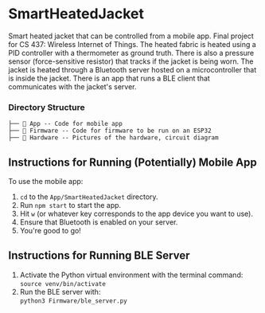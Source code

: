 # SmartHeatedJacket

Smart heated jacket that can be controlled from a mobile app. Final project for CS 437: Wireless Internet of Things. The heated fabric is heated using a PID controller with a thermometer as ground truth. There is also a pressure sensor (force-sensitive resistor) that tracks if the jacket is being worn. The jacket is heated through a Bluetooth server hosted on a microcontroller that is inside the jacket. There is an app that runs a BLE client that communicates with the jacket's server.

### Directory Structure

```
├──  App -- Code for mobile app
├──  Firmware -- Code for firmware to be run on an ESP32
├──  Hardware -- Pictures of the hardware, circuit diagram
```

## Instructions for Running (Potentially) Mobile App

To use the mobile app:
1. `cd` to the `App/SmartHeatedJacket` directory.
2. Run `npm start` to start the app.
3. Hit `w` (or whatever key corresponds to the app device you want to use).
4. Ensure that Bluetooth is enabled on your server.
5. You're good to go!

## Instructions for Running BLE Server
1. Activate the Python virtual environment with the terminal command:  
   `source venv/bin/activate`
2. Run the BLE server with:  
   `python3 Firmware/ble_server.py`
